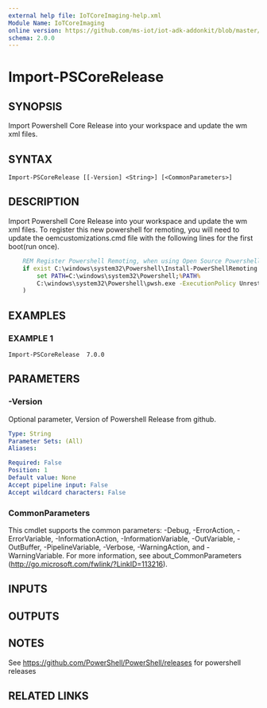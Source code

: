 ```yaml
---
external help file: IoTCoreImaging-help.xml
Module Name: IoTCoreImaging
online version: https://github.com/ms-iot/iot-adk-addonkit/blob/master/Tools/IoTCoreImaging/Docs/Import-PSCoreRelease.md
schema: 2.0.0
---
```


# Import-PSCoreRelease

## SYNOPSIS
Import Powershell Core Release into your workspace and update the wm xml files.

## SYNTAX

```
Import-PSCoreRelease [[-Version] <String>] [<CommonParameters>]
```

## DESCRIPTION
Import Powershell Core Release into your workspace and update the wm xml files. To register this new powershell for remoting, you will need to update the oemcustomizations.cmd file with the following lines for the first boot(run once).

```cmd
    REM Register Powershell Remoting, when using Open Source Powershell
    if exist C:\windows\system32\Powershell\Install-PowerShellRemoting.ps1 (
        set PATH=C:\windows\system32\Powershell;%PATH%
        C:\windows\system32\Powershell\pwsh.exe -ExecutionPolicy Unrestricted -File C:\windows\system32\Powershell\Install-PowerShellRemoting.ps1 >> C:\windows\System32\Winevt\logs\pwsh.txt
    )
```

## EXAMPLES

### EXAMPLE 1
```
Import-PSCoreRelease  7.0.0
```

## PARAMETERS

### -Version
Optional parameter, Version of Powershell Release from github.

```yaml
Type: String
Parameter Sets: (All)
Aliases:

Required: False
Position: 1
Default value: None
Accept pipeline input: False
Accept wildcard characters: False
```

### CommonParameters
This cmdlet supports the common parameters: -Debug, -ErrorAction, -ErrorVariable, -InformationAction, -InformationVariable, -OutVariable, -OutBuffer, -PipelineVariable, -Verbose, -WarningAction, and -WarningVariable.
For more information, see about_CommonParameters (http://go.microsoft.com/fwlink/?LinkID=113216).

## INPUTS

## OUTPUTS

## NOTES
See https://github.com/PowerShell/PowerShell/releases for powershell releases

## RELATED LINKS
